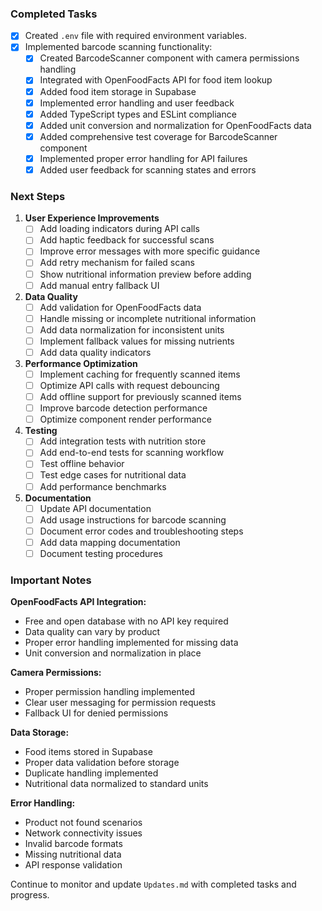 ### Completed Tasks

- [x] Created `.env` file with required environment variables.
- [x] Implemented barcode scanning functionality:
  - [x] Created BarcodeScanner component with camera permissions handling
  - [x] Integrated with OpenFoodFacts API for food item lookup
  - [x] Added food item storage in Supabase
  - [x] Implemented error handling and user feedback
  - [x] Added TypeScript types and ESLint compliance
  - [x] Added unit conversion and normalization for OpenFoodFacts data
  - [x] Added comprehensive test coverage for BarcodeScanner component
  - [x] Implemented proper error handling for API failures
  - [x] Added user feedback for scanning states and errors

### Next Steps

1. **User Experience Improvements**
   - [ ] Add loading indicators during API calls
   - [ ] Add haptic feedback for successful scans
   - [ ] Improve error messages with more specific guidance
   - [ ] Add retry mechanism for failed scans
   - [ ] Show nutritional information preview before adding
   - [ ] Add manual entry fallback UI

2. **Data Quality**
   - [ ] Add validation for OpenFoodFacts data
   - [ ] Handle missing or incomplete nutritional information
   - [ ] Add data normalization for inconsistent units
   - [ ] Implement fallback values for missing nutrients
   - [ ] Add data quality indicators

3. **Performance Optimization**
   - [ ] Implement caching for frequently scanned items
   - [ ] Optimize API calls with request debouncing
   - [ ] Add offline support for previously scanned items
   - [ ] Improve barcode detection performance
   - [ ] Optimize component render performance

4. **Testing**
   - [ ] Add integration tests with nutrition store
   - [ ] Add end-to-end tests for scanning workflow
   - [ ] Test offline behavior
   - [ ] Test edge cases for nutritional data
   - [ ] Add performance benchmarks

5. **Documentation**
   - [ ] Update API documentation
   - [ ] Add usage instructions for barcode scanning
   - [ ] Document error codes and troubleshooting steps
   - [ ] Add data mapping documentation
   - [ ] Document testing procedures

### Important Notes

**OpenFoodFacts API Integration:**
- Free and open database with no API key required
- Data quality can vary by product
- Proper error handling implemented for missing data
- Unit conversion and normalization in place

**Camera Permissions:**
- Proper permission handling implemented
- Clear user messaging for permission requests
- Fallback UI for denied permissions

**Data Storage:**
- Food items stored in Supabase
- Proper data validation before storage
- Duplicate handling implemented
- Nutritional data normalized to standard units

**Error Handling:**
- Product not found scenarios
- Network connectivity issues
- Invalid barcode formats
- Missing nutritional data
- API response validation

Continue to monitor and update `Updates.md` with completed tasks and progress.
